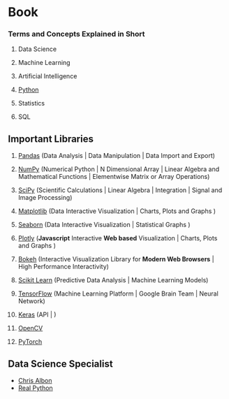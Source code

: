# Book

### Terms and Concepts Explained in Short

1. Data Science

2. Machine Learning

3. Artificial Intelligence

4. [Python](https://docs.python.org/3/)

5. Statistics

6. SQL

## Important Libraries

1. [Pandas](https://pandas.pydata.org/) (Data Analysis | Data Manipulation | Data Import and Export)

2. [NumPy](https://numpy.org/) (Numerical Python | N Dimensional Array | Linear Algebra and Mathematical Functions | Elementwise Matrix or Array Operations)

3. [SciPy](https://www.scipy.org/) (Scientific Calculations | Linear Algebra | Integration | Signal and Image Processing)

4. [Matplotlib](https://matplotlib.org/) (Data Interactive Visualization | Charts, Plots and Graphs )

5. [Seaborn](https://seaborn.pydata.org/) (Data Interactive Visualization | Statistical Graphs )

6. [Plotly](https://plotly.com/) (**Javascript** Interactive **Web based** Visualization | Charts, Plots and Graphs )

7. [Bokeh](https://bokeh.org/) (Interactive Visualization Library for **Modern Web Browsers** | High Performance Interactivity)

8. [Scikit Learn](https://scikit-learn.org/) (Predictive Data Analysis | Machine Learning Models)

9. [TensorFlow](https://www.tensorflow.org/) (Machine Learning Platform | Google Brain Team | Neural Network)

10. [Keras](https://keras.io/) (API | )

11. [OpenCV](https://opencv.org/) 

12. [PyTorch](https://pytorch.org/)


## Data Science Specialist

- [Chris Albon](https://chrisalbon.com/)
- [Real Python](https://realpython.com/)



